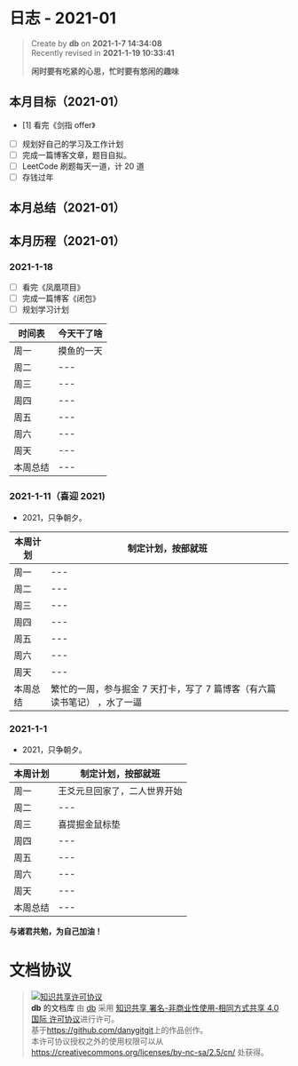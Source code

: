 # 日志 - 2021-01

> Create by **db** on **2021-1-7 14:34:08**  
> Recently revised in **2021-1-19 10:33:41**
>
> **闲时要有吃紧的心思，忙时要有悠闲的趣味**

## 本月目标（2021-01）

- [1] 看完《剑指 offer》
- [ ] 规划好自己的学习及工作计划
- [ ] 完成一篇博客文章，题目自拟。
- [ ] LeetCode 刷题每天一道，计 20 道
- [ ] 存钱过年

## 本月总结（2021-01）

## 本月历程（2021-01）

### 2021-1-18

- [ ] 看完《凤凰项目》
- [ ] 完成一篇博客《闭包》
- [ ] 规划学习计划

| 时间表   | 今天干了啥 |
| -------- | ---------- |
| 周一     | 摸鱼的一天 |
| 周二     | ---        |
| 周三     | ---        |
| 周四     | ---        |
| 周五     | ---        |
| 周六     | ---        |
| 周天     | ---        |
| 本周总结 | ---        |

### 2021-1-11（喜迎 2021)

- 2021，只争朝夕。

| 本周计划 | 制定计划，按部就班                                                        |
| -------- | ------------------------------------------------------------------------- |
| 周一     | ---                                                                       |
| 周二     | ---                                                                       |
| 周三     | ---                                                                       |
| 周四     | ---                                                                       |
| 周五     | ---                                                                       |
| 周六     | ---                                                                       |
| 周天     | ---                                                                       |
| 本周总结 | 繁忙的一周，参与掘金 7 天打卡，写了 7 篇博客（有六篇读书笔记） ，水了一逼 |

### 2021-1-1

- 2021，只争朝夕。

| 本周计划 | 制定计划，按部就班           |
| -------- | ---------------------------- |
| 周一     | 王爻元旦回家了，二人世界开始 |
| 周二     | ---                          |
| 周三     | 喜提掘金鼠标垫               |
| 周四     | ---                          |
| 周五     | ---                          |
| 周六     | ---                          |
| 周天     | ---                          |
| 本周总结 | ---                          |

**与诸君共勉，为自己加油！**

# 文档协议

> <a rel="license" href="http://creativecommons.org/licenses/by-nc-sa/4.0/"><img alt="知识共享许可协议" style="border-width:0" src="https://i.creativecommons.org/l/by-nc-sa/4.0/88x31.png" /></a><br /><a xmlns:dct="http://purl.org/dc/terms/" property="dct:title">**db** 的文档库</a> 由 <a xmlns:cc="http://creativecommons.org/ns#" href="db" property="cc:attributionName" rel="cc:attributionURL">db</a> 采用 <a rel="license" href="http://creativecommons.org/licenses/by-nc-sa/4.0/">知识共享 署名-非商业性使用-相同方式共享 4.0 国际 许可协议</a>进行许可。<br />基于<a xmlns:dct="http://purl.org/dc/terms/" href="https://github.com/danygitgit" rel="dct:source">https://github.com/danygitgit</a>上的作品创作。<br />本许可协议授权之外的使用权限可以从 <a xmlns:cc="http://creativecommons.org/ns#" href="https://creativecommons.org/licenses/by-nc-sa/2.5/cn/" rel="cc:morePermissions">https://creativecommons.org/licenses/by-nc-sa/2.5/cn/</a> 处获得。
